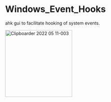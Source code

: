 # Windows_Event_Hooks
ahk gui to facilitate hooking of system events.

<img width="214" alt="Clipboarder 2022 05 11-003" src="https://user-images.githubusercontent.com/62726599/167858071-ecc153fc-dd11-4eab-9809-fec77e9ee2d2.png">
